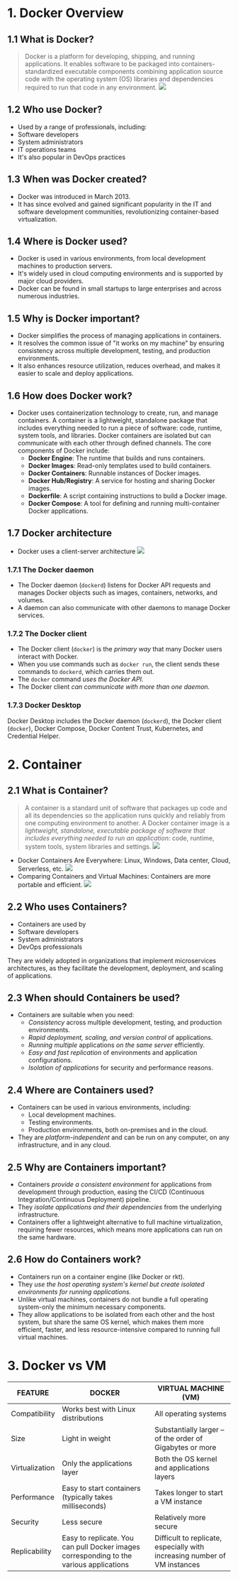 # 1. Docker Overview
## 1.1 What is Docker?
> Docker is a platform for developing, shipping, and running applications. It enables software to be packaged into containers-standardized executable components combining application source code with the operating system (OS) libraries and dependencies required to run that code in any environment. ![](https://i.imgur.com/uOmZVP7.png)
## 1.2 Who use Docker?
- Used by a range of professionals, including:
- Software developers
- System administrators
- IT operations teams
- It's also popular in DevOps practices
## 1.3 **When was Docker created?**
- Docker was introduced in March 2013. 
- It has since evolved and gained significant popularity in the IT and software development communities, revolutionizing container-based virtualization.
## 1.4 **Where is Docker used?**
- Docker is used in various environments, from local development machines to production servers. 
- It's widely used in cloud computing environments and is supported by major cloud providers. 
- Docker can be found in small startups to large enterprises and across numerous industries.
## 1.5 **Why is Docker important?**
- Docker simplifies the process of managing applications in containers. 
- It resolves the common issue of "it works on my machine" by ensuring consistency across multiple development, testing, and production environments. 
- It also enhances resource utilization, reduces overhead, and makes it easier to scale and deploy applications.
## 1.6 **How does Docker work?**
- Docker uses containerization technology to create, run, and manage containers. A container is a lightweight, standalone package that includes everything needed to run a piece of software: code, runtime, system tools, and libraries. Docker containers are isolated but can communicate with each other through defined channels. The core components of Docker include:
	- **Docker Engine**: The runtime that builds and runs containers.
	- **Docker Images**: Read-only templates used to build containers.
	- **Docker Containers**: Runnable instances of Docker images.
	- **Docker Hub/Registry**: A service for hosting and sharing Docker images.
	- **Dockerfile**: A script containing instructions to build a Docker image.
	- **Docker Compose**: A tool for defining and running multi-container Docker applications.
## 1.7 Docker architecture 
- Docker uses a client-server architecture
![](https://i.imgur.com/MS8kqSf.png)
### 1.7.1 The Docker daemon
- The Docker daemon (`dockerd`) listens for Docker API requests and manages Docker objects such as images, containers, networks, and volumes. 
- A daemon can also communicate with other daemons to manage Docker services.
### 1.7.2 The Docker client
- The Docker client (`docker`) is the *primary way* that many Docker users interact with Docker. 
- When you use commands such as `docker run`, the client sends these commands to `dockerd`, which carries them out. 
- The `docker` command *uses the Docker API.*
- The Docker client *can communicate with more than one daemon.*
### 1.7.3 Docker Desktop
Docker Desktop includes the Docker daemon (`dockerd`), the Docker client (`docker`), Docker Compose, Docker Content Trust, Kubernetes, and Credential Helper.
# 2. Container
## 2.1 What is Container?
> A container is a standard unit of software that packages up code and all its dependencies so the application runs quickly and reliably from one computing environment to another. A Docker container image is a *lightweight, standalone, executable package of software that includes everything needed to run an application*: code, runtime, system tools, system libraries and settings. ![](https://i.imgur.com/HsODns9.png)
- Docker Containers Are Everywhere: Linux, Windows, Data center, Cloud, Serverless, etc. ![](https://i.imgur.com/coW9r2C.png)
- Comparing Containers and Virtual Machines: Containers are more portable and efficient. ![](https://i.imgur.com/rRAX41A.png)
## 2.2 Who uses Containers?
- Containers are used by 
- Software developers 
- System administrators 
- DevOps professionals 

They are widely adopted in organizations that implement microservices architectures, as they facilitate the development, deployment, and scaling of applications.
## 2.3 When should Containers be used?
- Containers are suitable when you need:
	- *Consistency* across multiple development, testing, and production environments.
	- *Rapid deployment, scaling, and version control* of applications.
	- *Running multiple* applications *on the same server* efficiently.
	- *Easy and fast replication* of environments and application configurations.
	- *Isolation of applications* for security and performance reasons.
## 2.4 Where are Containers used?
- Containers can be used in various environments, including:
    - Local development machines.
	- Testing environments.
	- Production environments, both on-premises and in the cloud.
- They are *platform-independent* and can be run on any computer, on any infrastructure, and in any cloud.
## 2.5 Why are Containers important?
- Containers *provide a consistent environment* for applications from development through production, easing the CI/CD (Continuous Integration/Continuous Deployment) pipeline.
- They *isolate applications and their dependencies* from the underlying infrastructure.
- Containers offer a lightweight alternative to full machine virtualization, requiring fewer resources, which means more applications can run on the same hardware.
## 2.6 How do Containers work?
- Containers run on a container engine (like Docker or rkt).
- They *use the host operating system's kernel but create isolated environments for running applications.*
- Unlike virtual machines, containers do not bundle a full operating system-only the minimum necessary components.
- They allow applications to be isolated from each other and the host system, but share the same OS kernel, which makes them more efficient, faster, and less resource-intensive compared to running full virtual machines.
# 3. Docker vs VM
|FEATURE|DOCKER|VIRTUAL MACHINE (VM)|
|---|---|---|
|Compatibility|Works best with Linux distributions|All operating systems|
|Size|Light in weight|Substantially larger – of the order of Gigabytes or more|
|Virtualization|Only the applications layer|Both the OS kernel and applications layers|
|Performance|Easy to start containers (typically takes milliseconds)|Takes longer to start a VM instance|
|Security|Less secure|Relatively more secure|
|Replicability|Easy to replicate. You can pull Docker images corresponding to the various applications|Difficult to replicate, especially with increasing number of VM instances|
